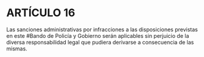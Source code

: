 # ARTÍCULO 16

Las sanciones administrativas por infracciones a las disposiciones previstas en este #Bando de Policía y Gobierno serán aplicables sin perjuicio de la diversa responsabilidad legal que pudiera derivarse a consecuencia de las mismas.